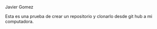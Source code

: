 Javier Gomez

Esta es una prueba de crear un repositorio y clonarlo desde git hub a mi computadora. 
